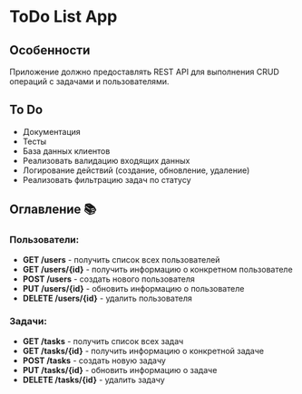 # ToDo List App

## Особенности

Приложение должно предоставлять REST API для выполнения CRUD операций с задачами и пользователями.

## To Do

- Документация
- Тесты
- База данных клиентов
- Реализовать валидацию входящих данных
- Логирование действий (создание, обновление, удаление)
- Реализовать фильтрацию задач по статусу

## Оглавление 📚

### Пользователи:

- **GET /users** - получить список всех пользователей
- **GET /users/{id}** - получить информацию о конкретном пользователе
- **POST /users** - создать нового пользователя
- **PUT /users/{id}** - обновить информацию о пользователе
- **DELETE /users/{id}** - удалить пользователя

### Задачи:

- **GET /tasks** - получить список всех задач
- **GET /tasks/{id}** - получить информацию о конкретной задаче
- **POST /tasks** - создать новую задачу
- **PUT /tasks/{id}** - обновить информацию о задаче
- **DELETE /tasks/{id}** - удалить задачу

